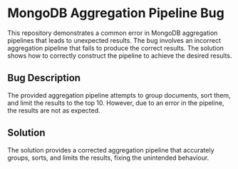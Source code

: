 # MongoDB Aggregation Pipeline Bug
This repository demonstrates a common error in MongoDB aggregation pipelines that leads to unexpected results. The bug involves an incorrect aggregation pipeline that fails to produce the correct results. The solution shows how to correctly construct the pipeline to achieve the desired results.

## Bug Description
The provided aggregation pipeline attempts to group documents, sort them, and limit the results to the top 10. However, due to an error in the pipeline, the results are not as expected.

## Solution
The solution provides a corrected aggregation pipeline that accurately groups, sorts, and limits the results, fixing the unintended behaviour.